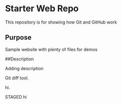 # Starter Web Repo

This repository is for showing how Git and GitHub work

## Purpose

Sample website with plenty of files for demos

##Description

Adding description

Git diff tool. 

hi.

STAGED hi